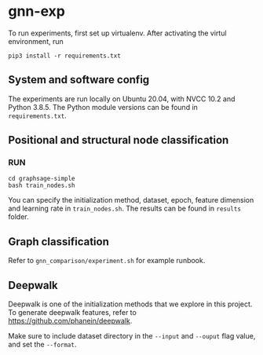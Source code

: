 # gnn-exp

To run experiments, first set up virtualenv. After activating the virtul environment, run 
```
pip3 install -r requirements.txt
```

## System and software config
The experiments are run locally on Ubuntu 20.04, with NVCC 10.2 and Python 3.8.5. The Python module versions can be found in `requirements.txt`.

## Positional and structural node classification
### RUN
```
cd graphsage-simple
bash train_nodes.sh
```
You can specify the initialization method, dataset, epoch, feature dimension and learning rate in `train_nodes.sh`.
The results can be found in `results` folder.

## Graph classification
Refer to `gnn_comparison/experiment.sh` for example runbook. 

## Deepwalk
Deepwalk is one of the initialization methods that we explore in this project. To generate deepwalk features, refer to https://github.com/phanein/deepwalk.

Make sure to include dataset directory in the `--input` and `--ouput` flag value, and set the `--format`. 
